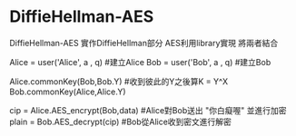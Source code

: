 # DiffieHellman-AES

DiffieHellman-AES
實作DiffieHellman部分 AES利用library實現
將兩者結合

Alice = user('Alice', a , q) #建立Alice
Bob = user('Bob', a , q) #建立Bob

Alice.commonKey(Bob,Bob.Y) #收到彼此的Y之後算K = Y^X
Bob.commonKey(Alice,Alice.Y)        

cip = Alice.AES_encrypt(Bob,data) #Alice對Bob送出 "你白癡喔" 並進行加密
plain = Bob.AES_decrypt(cip) #Bob從Alice收到密文進行解密

